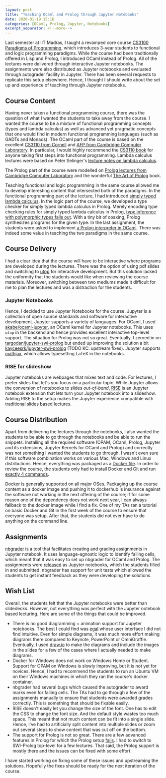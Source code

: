 ```yaml
---
layout: post
title: "Teaching OCaml and Prolog through Jupyter Notebooks"
date: 2020-01-19 15:16
categories: [OCaml, Prolog, Jupyter, Notebooks]
excerpt_separator: <!--more-->
---
```


Last semester at IIT Madras, I taught a revamped core course [CS3100 Paradigms
of Programming](http://kcsrk.info/cs3100_f19/), which introduces 3-year students
to functional and logic programming paradigms. While the course had been
traditionally offered in Lisp and Prolog, I introduced OCaml instead of Prolog.
All of the lectures were delivered through interactive Jupyter notebooks. The
assignments were also distributed as Jupyter notebooks and evaluated through
autograder facility in Jupyter. There has been several requests to replicate
this setup elsewhere. Hence, I thought I should write about the set up and
experience of teaching through Jupyter notebooks. 

<!--more-->

## Course Content

Having never taken a functional programming course, there was the question of
what I wanted the students to take away from the course. I wanted the course to
be a mixture of functional programming concepts (types and lambda calculus) as
well as advanced yet pragmatic concepts that one would find in modern functional
programming languages (such as GADTs and Monads). The OCaml part of the course
is based on the excellent [CS3110 from
Cornell](https://www.cs.cornell.edu/courses/cs3110/2019sp/) and [AFP from
Cambridge Computer Laboratory](https://www.cl.cam.ac.uk/teaching/1718/L28/). In
particular, I would highly recommend the [CS3110
book](https://www.cs.cornell.edu/courses/cs3110/2019sp/textbook/intro/3110.html)
for anyone taking first steps into functional programming. Lambda calculus
lectures were based on Peter Selinger's [lecture notes on lambda
calculus](https://arxiv.org/abs/0804.3434).

The Prolog part of the course were modelled on [Prolog lectures from Cambridge
Computer Laboratory](https://www.cl.cam.ac.uk/teaching/1819/Prolog/) and the
wonderful [The Art of
Prolog](https://mitpress.mit.edu/books/art-prolog-second-edition) book. 

Teaching functional and logic programming in the same course allowed me to
develop interesting content that intersected both of the paradigms. In the
functional programming part of the lecture, I had introduced [simply typed
lambda calculus](http://kcsrk.info/cs3100_f19/lectures/lec11/lec11.pdf). In the
logic part of the course, we developed a type checker for simply typed lambda
calculus in Prolog. Merely encoding type checking rules for simply typed lambda
calculus in Prolog, [type inference with polymorphic types falls
out](http://kcsrk.info/cs3100_f19/lectures/lec25/lec25.pdf). With a tiny bit of
coaxing, Prolog synthesizes programs for the given type. In the last assignment,
the students were asked to implement [a Prolog interpreter in
OCaml](https://github.com/kayceesrk/cs3100_f19/blob/gh-pages/assignments/assignment6.ipynb).
There was indeed some value in teaching the two paradigms in the same course.

## Course Delivery

I had a clear idea that the course will have to be interactive where programs
are developed during the lectures. There was the option of using pdf slides and
switching to [utop](https://opam.ocaml.org/packages/utop/) for interactive
development. But this solution lacked the uniformity that the students would
like when reviewing the course materials. Moreover, switching between two
mediums made it difficult for me to plan the lectures and was a distraction for
the students. 

### Jupyter Notebooks

Hence, I decided to use Jupyter Notebooks for the course. Jupyter is a
collection of open source standards and software for interactive development.
Jupyter supports a variety of languages. For OCaml, I used
[akabe/ocaml-jupyter](https://github.com/akabe/ocaml-jupyter), an OCaml kernel
for Jupyter notebooks. This uses `utop` in the backend and hence provides
excellent interactive top-level support. The situation for Prolog was not so
great. Eventually, I zeroed in on
[targodan/jupyter-swi-prolog](https://github.com/targodan/jupyter-swi-prolog)
but ended up improving the solution a bit
[kayceesrk/jupyter-swi-prolog](https://github.com/kayceesrk/jupyter-swi-prolog)
(TODO KC: upstream fixes). Jupyter supports
[mathjax](https://www.mathjax.org/), which allows typesetting LaTeX in the
notebooks. 

### RISE for slideshow

Jupyter notebooks are webpages that mixes text and code. For lectures, I prefer
slides that let's you focus on a particular topic. While Jupyter allows the
conversion of notebooks to slides *out-of-band*,
[RISE](https://github.com/damianavila/RISE) is an Jupyter notebook extension
that lets turn your Jupyter notebook into a slideshow. Adding RISE to the setup
makes the Jupyter experience compatible with traditional slides based lectures.

## Course Distribution 

Apart from delivering the lectures through the notebooks, I also wanted the
students to be able to go through the notebooks and be able to run the snippets.
Installing all the required software (OPAM, OCaml, Prolog, Jupyter and its
extensions, Jupyter Kernels for OCaml and Prolog) and correctly was not
something I wanted the students to go through. I wasn't even sure if this
software combination works on various Mac, Windows and Linux distributions.
Hence, everything was packaged as a [Docker
file](https://github.com/kayceesrk/cs3100_f19/blob/gh-pages/_docker/dockerfile).
In order to review the course, the students only had to install Docker and Git
and run [exactly 4
commands](https://github.com/kayceesrk/cs3100_f19#running-the-jupyter-notebooks).

Docker is generally supported on all major OSes. Packaging up the course content
as a docker image and pushing it to dockerhub is insurance against the software
not working in the next offering of the course; if for some reason one of the
dependency does not work next year, I can always fallback to the docker image
while I find a fix. One of my TAs ran a tutorial on basic Docker and Git in the
first week of the course to ensure that everyone was setup. After that, the
students did not ever have to do anything on the command line. 

## Assignments 

[nbgrader](https://nbgrader.readthedocs.io/en/stable/) is a tool that
facilitates creating and grading assignments in Jupyter notebook. It uses
language-agnostic logic to identify failing cells, which meant that it was easy
to set up nbgrader for OCaml and Prolog. The assignments were
[released](http://kcsrk.info/cs3100_f19/assignments/) as Jupyter notebooks,
which the students filled in and submitted. nbgrader has support for unit tests
which allowed the students to get instant feedback as they were developing the
solutions.

## Wish List

Overall, the students felt that the Jupyter notebooks were better than
slidedecks. However, not everything was perfect with the Jupyter notebook based
lecturing. Here are some of the things that could be improved. 

* There is no good diagramming + animation support for Jupyter notebooks. The
  best I could find was [egal](https://github.com/kayceesrk/egal) whose user
  interface I did not find intuitive. Even for simple diagrams, it was much more
  effort making diagrams there compared to Keynote, PowerPoint or OmniGraffle.
  Eventually, I used [draw.io](https://www.draw.io/) to make the diagrams and
  include the images in the slides for a few of the cases where I actually
  needed to make diagrams. 
* Docker for Windows does not work on Windows Home or Student. Support for OPAM
  on Windows is slowly improving, but it is not yet for novices. Hence, I had to
  recommend the students to run an Ubuntu VM on their Windows machines in which
  they ran the course's docker container.
* nbgrader had several bugs which caused the autograder to award marks even for
  failing cells. The TAs had to go through a few of the assignments manually to
  ensure that students were awarded grades correctly. This is something that
  should be fixable easily. 
* RISE doesn't easily let you change the size of the font. One has to edit the
  CSS to change the font size. And the default style wastes too much space. This
  meant that not much content can be fit into a single slide. Hence, I've had to
  artificially split content into multiple slides or zoom out several steps to
  show content that was cut off on the bottom. 
* The support for Prolog is not so great. There are a few advanced features in
  Prolog for which the Prolog setup
  [fails](https://github.com/yuce/pyswip/issues/68). I had to switch to
  SWI-Prolog top-level for a few lectures. That said, the Prolog support is
  mostly there and the issues can be fixed with some effort. 

I have started working on fixing some of these issues and upstreaming the
solutions. Hopefully the fixes should be ready for the next iteration of the
course.
